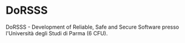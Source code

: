 # DoRSSS

DoRSSS - Development of Reliable, Safe and Secure Software presso l'Università degli Studi di Parma (6 CFU).
